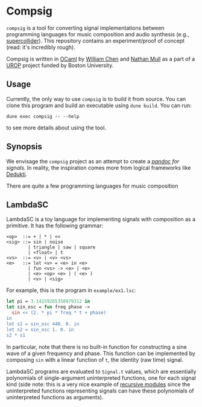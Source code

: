 # Compsig

`compsig` is a tool for converting signal implementations between
programming languages for music composition and audio synthesis (e.g.,
[supercollider](https://supercollider.github.io)).  This repository
contains an experiment/proof of concept (read: it's incredibly rough).

Compsig is written in [OCaml](https://ocaml.org) by [William
Chen](https://github.com/chenxww) and [Nathan
Mull](https://nmmull.github.io) as a part of a
[UROP](https://www.bu.edu/urop/) project funded by Boston University.

## Usage

Currently, the only way to use `compsig` is to build it from source.
You can clone this program and build an executable using `dune build`.
You can run:

```
dune exec compsig -- --help
```

to see more details about using the tool.

## Synopsis

We envisage the `compsig` project as an attempt to create a
*[pandoc](https://pandoc.org) for signals*. In reality, the
inspiration comes more from logical frameworks like
[Dedukti](https://deducteam.github.io).

There are quite a few programming languages for music composition

## LambdaSC

LambdaSC is a toy language for implementing signals with composition
as a primitive. It has the following grammar:

```
<op>  ::= + | * | <<
<sig> ::= sin | noise
        | triangle | saw | square
        | <float> | t
<vs>  ::= <v> | <v> <vs>
<e>   ::= let <v> = <e> in <e>
        | fun <vs> -> <e> | <e>
        | <e> <op> <e> | ( <e> )
        | <v> | <sig>
```

For example, this is the program in `example/ex1.lsc`:

```ocaml
let pi = 3.14159265358979312 in
let sin_osc = fun freq phase ->
  sin << (2. * pi * freq * t + phase)
in
let s1 = sin_osc 440. 0. in
let s2 = sin_osc 1. 0. in
s2 * s1
```

In particular, note that there is no built-in function for
constructing a sine wave of a given frequency and phase.  This
function can be implemented by composing `sin` with a linear function
of `t`, the identity (raw time) signal.

LambdaSC programs are evaluated to `Signal.t` values, which are
essentially polynomials of single-argument uninterpreted functions,
one for each signal kind (side note: this is a very nice example of
[recursive modules](https://ocaml.org/manual/4.11/manual024.html)
since the uninterpreted functions representing signals can have these
polynomials of uninterpreted functions as arguments).
